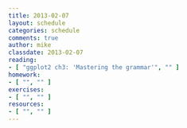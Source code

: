 ```yaml
---
title: 2013-02-07
layout: schedule
categories: schedule
comments: true
author: mike
classdate: 2013-02-07
reading:
- [ "ggplot2 ch3: 'Mastering the grammar'", "" ]
homework:
- [ "", "" ]
exercises:
- [ "", "" ]
resources:
- [ "", "" ]
---
```



